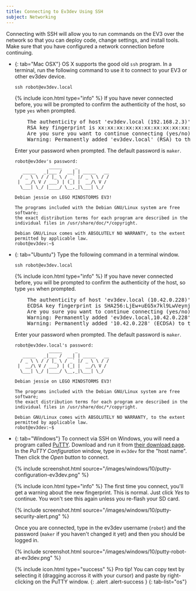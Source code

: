 ```yaml
---
title: Connecting to Ev3dev Using SSH
subject: Networking
---
```


Connecting with SSH will allow you to run commands on the EV3 over the network
so that you can deploy code, change settings, and install tools. Make sure that
you have configured a network connection before continuing.

*   {: tab="Mac OSX"}
    OS X supports the good old `ssh` program. In a terminal, run the following command
    to use it to connect to your EV3 or other ev3dev device.

        ssh robot@ev3dev.local

    <div class="panel panel-info">
    <div class="panel-heading">
    {% include icon.html type="info" %}
    If you have never connected before, you will be prompted to confirm the
    authenticity of the host, so type <code>yes</code> when prompted.
    </div>
    <div class="panel-body">
    <pre>
        The authenticity of host 'ev3dev.local (192.168.2.3)' can't be established.
        RSA key fingerprint is xx:xx:xx:xx:xx:xx:xx:xx:xx:xx:xx:xx:xx:xx:xx:xx.
        Are you sure you want to continue connecting (yes/no)? yes
        Warning: Permanently added 'ev3dev.local' (RSA) to the list of known hosts.
    </pre>
    </div>
    </div>

    Enter your password when prompted. The default password is `maker`.

        robot@ev3dev's password: 
                     _____     _
           _____   _|___ /  __| | _____   __
          / _ \ \ / / |_ \ / _` |/ _ \ \ / /
         |  __/\ V / ___) | (_| |  __/\ V /
          \___| \_/ |____/ \__,_|\___| \_/
        
        Debian jessie on LEGO MINDSTORMS EV3!
        
        The programs included with the Debian GNU/Linux system are free software;
        the exact distribution terms for each program are described in the
        individual files in /usr/share/doc/*/copyright.
        
        Debian GNU/Linux comes with ABSOLUTELY NO WARRANTY, to the extent
        permitted by applicable law.
        robot@ev3dev:~$ 

*   {: tab="Ubuntu"}
    Type the following command in a terminal window.

        ssh robot@ev3dev.local

    <div class="panel panel-info">
    <div class="panel-heading">
    {% include icon.html type="info" %}
    If you have never connected before, you will be prompted to confirm the
    authenticity of the host, so type <code>yes</code> when prompted.
    </div>
    <div class="panel-body">
    <pre>
        The authenticity of host 'ev3dev.local (10.42.0.228)' can't be established.
        ECDSA key fingerprint is SHA256:LjEw+uEG5x7kl9LwVeynjeybuBHT3VQB5simpcVqmu8.
        Are you sure you want to continue connecting (yes/no)? yes
        Warning: Permanently added 'ev3dev.local,10.42.0.228' (ECDSA) to the list of known hosts.
        Warning: Permanently added '10.42.0.228' (ECDSA) to the list of known hosts.
    </pre>
    </div>
    </div>

    Enter your password when prompted. The default password is `maker`.

        robot@ev3dev.local's password: 
                     _____     _
           _____   _|___ /  __| | _____   __
          / _ \ \ / / |_ \ / _` |/ _ \ \ / /
         |  __/\ V / ___) | (_| |  __/\ V /
          \___| \_/ |____/ \__,_|\___| \_/

        Debian jessie on LEGO MINDSTORMS EV3!

        The programs included with the Debian GNU/Linux system are free software;
        the exact distribution terms for each program are described in the
        individual files in /usr/share/doc/*/copyright.

        Debian GNU/Linux comes with ABSOLUTELY NO WARRANTY, to the extent
        permitted by applicable law.
        robot@ev3dev:~$ 


*   {: tab="Windows"}
    To connect via SSH on Windows, you will need a program called [PuTTY].
    Download and run it from [their download page][PuTTY download]. In the
    *PuTTY Configuration* window, type in `ev3dev` for the "host name".
    Then click the *Open* button to connect.

    {% include screenshot.html source="/images/windows/10/putty-configuration-ev3dev.png" %}

    <div class="panel panel-info">
    <div class="panel-heading">

    {% include icon.html type="info" %}
    The first time you connect, you'll get a warning about the new fingerprint.
    This is normal. Just click *Yes* to continue. You won't see this again
    unless you re-flash your SD card.

    </div>
    <div class="panel-body">
    {% include screenshot.html source="/images/windows/10/putty-security-alert.png" %}
    </div>
    </div>

    Once you are connected, type in the ev3dev username (`robot`) and the password
    (`maker` if you haven't changed it yet) and then you should be logged in.

    {% include screenshot.html source="/images/windows/10/putty-robot-at-ev3dev.png" %}

    {% include icon.html type="success" %}
    Pro tip! You can copy text by selecting it (dragging accross it with your cursor)
    and paste by right-clicking on the PuTTY window.
    {: .alert .alert-success }
{: tab-list="os"}


[PuTTY]: http://www.chiark.greenend.org.uk/%7Esgtatham/putty/
[PuTTY download]: http://www.chiark.greenend.org.uk/~sgtatham/putty/
